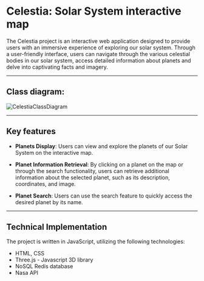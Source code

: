 # Celestia: Solar System interactive map
The Celestia project is an interactive web application designed to provide users with an immersive experience of exploring our solar system. Through a user-friendly interface, users can navigate through the various celestial bodies in our solar system, access detailed information about planets and delve into captivating facts and imagery.
___
## Class diagram:
![CelestiaClassDiagram](https://github.com/qpaljke/OOP/assets/129846613/2a436ea1-be89-4338-afac-5c45a748037d)
___
## Key features
* __Planets Display__: Users can view and explore the planets of our Solar System on the interactive map.

* __Planet Information Retrieval__: By clicking on a planet on the map or through the search functionality, users can retrieve additional information about the selected planet, such as its description, coordinates, and image.

* __Planet Search__: Users can use the search feature to quickly access the desired planet by its name.
___
## Technical Implementation
The project is written in JavaScript, utilizing the following technologies:

* HTML, CSS
* Three.js - Javascript 3D library
* NoSQL Redis database
* Nasa API
